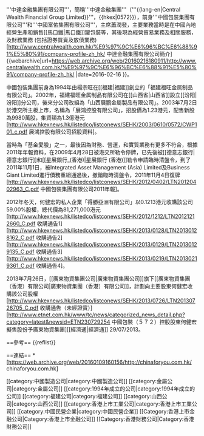 '''中達金融集團有限公司'''，簡稱'''中達金融集團'''（'''{{lang-en|Central Wealth Financial Group Limited}}'''，{{hkex|0572}}），前身'''中國包裝集團有限公司'''和'''中國富佑集團有限公司'''，主席蕭潤發，主要業務當時是在中國內地經營生產和銷售[[馬口鐵|馬口鐵]]罐包裝等，其後現為經營貿易業務及相關服務，及財務業務 (包括證券買賣及放債業務)<ref>[http://www.centralwealth.com.hk/%E9%97%9C%E6%96%BC%E6%88%91%E5%80%91/company-profile-zh_hk/ 中達金融集團有限公司簡介] {{webarchive|url=https://web.archive.org/web/20160216180911/http://www.centralwealth.com.hk/%E9%97%9C%E6%96%BC%E6%88%91%E5%80%91/company-profile-zh_hk/ |date=2016-02-16 }}</ref>。

中國包裝集團前身為1994年由楊宗旺在[[福建|福建]]創立的「福建福旺金属制品有限公司」。2002年，福建福旺金属制品有限公司在[[山西省|山西省]]設立[[汾阳|汾阳]]分公司，後來分公司改組為「山西展鵬金屬製品有限公司」。2003年7月2日於港交所主板上市，名稱為「展鴻控股有限公司」，招股價為1.23港元，配售新股為9980萬股，集資額為1.3億港元<ref>[http://www.hkexnews.hk/listedco/listconews/SEHK/2003/0610/0572/CWP101_c.pdf 展鴻控股有限公司招股資料]</ref>。

當時為「基金愛股」之一，最後因為財務、營運，和實質業務有更多不符合，根據2011年年報資料，在2009年4月28日被港交所勒令停牌，已先後被[[德意志銀行|德意志銀行]]和[[星展銀行_(香港)|星展銀行 (香港)]]勒令申請臨時清盤令，到了2011年11月1日，被Integrated Asset Management (Asia) Limited及Business Giant Limited進行債務重組通過後，撤銷臨時清盤令，2011年11月4日復牌<ref>[http://www.hkexnews.hk/listedco/listconews/SEHK/2012/0402/LTN20120402963_C.pdf 中國包裝集團有限公司2011年報]</ref>。

2012年冬天，何健宏的私人企業「得勝亞洲有限公司」以0.1213港元收購該公司59.00%股權，總代價為81,271,000港元<ref>[http://www.hkexnews.hk/listedco/listconews/SEHK/2012/1212/LTN20121212660_C.pdf 收購通告1]</ref><ref>[http://www.hkexnews.hk/listedco/listconews/SEHK/2013/0128/LTN20130128162_C.pdf 收購通告2]</ref><ref>[http://www.hkexnews.hk/listedco/listconews/SEHK/2013/0129/LTN20130129135_C.pdf 收購通告3]</ref><ref>[http://www.hkexnews.hk/listedco/listconews/SEHK/2013/0219/LTN20130219361_C.pdf 收購通告4]</ref>。

2013年7月26日，[[廣東物資集團公司|廣東物資集團公司]]旗下[[廣東物資集團（香港）有限公司|廣東物資集團（香港）有限公司]]，計劃向主要股東何健宏收購該公司股權<ref>[http://www.hkexnews.hk/listedco/listconews/SEHK/2013/0726/LTN20130726705_C.pdf 收購通告（未經證實）]</ref><ref>[http://www.etnet.com.hk/www/tc/news/categorized_news_detail.php?category=latest&newsid=ETN230729254 中國包裝（５７２）控股股東何健宏擬售股份予廣東物資集團][[經濟通|經濟通]] 29/07/2013</ref>。

==參考==
{{reflist}}

==連結==
*[https://web.archive.org/web/20160109160156/http://chinaforyou.com.hk/ chinaforyou.com.hk]

[[category:中國製造公司|category:中國製造公司]]
[[category:金屬公司|category:金屬公司]]
[[category:1994年成立的公司|category:1994年成立的公司]]
[[category:福建公司|category:福建公司]]
[[category:山西公司|category:山西公司]]
[[category:香港上市工業公司|category:香港上市工業公司]]
[[category:中國民營企業|category:中國民營企業]]
[[Category:香港上市金融公司|Category:香港上市金融公司]]
[[Category:香港財務公司|Category:香港財務公司]]